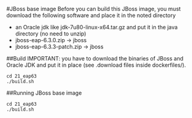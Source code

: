 #JBoss base image
Before you can build this JBoss image, you must download the following software and place it in the noted directory
 - an Oracle jdk like jdk-7u80-linux-x64.tar.gz and put it in the java directory (no need to unzip)
 - jboss-eap-6.3.0.zip -> jboss
 - jboss-eap-6.3.3-patch.zip -> jboss

##Build
IMPORTANT: you have to download the binaries of JBoss and Oracle JDK and put it in place (see .download files inside dockerfiles/).
```
cd 21_eap63
./build.sh
```

##Running JBoss base image
```
cd 21_eap63
./build.sh
```
